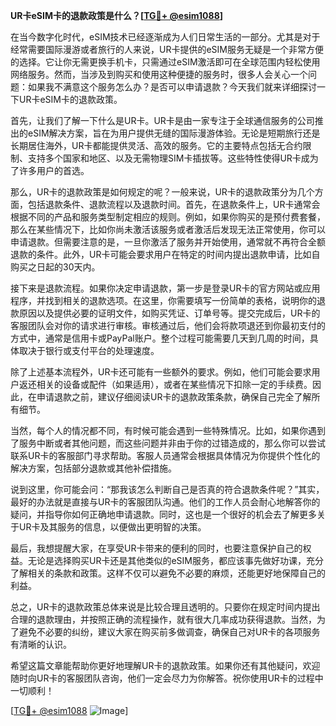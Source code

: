 **UR卡eSIM卡的退款政策是什么？[[TG💪+ @esim1088](https://t.me/s/esim1088)]**

在当今数字化时代，eSIM技术已经逐渐成为人们日常生活的一部分。尤其是对于经常需要国际漫游或者旅行的人来说，UR卡提供的eSIM服务无疑是一个非常方便的选择。它让你无需更换手机卡，只需通过eSIM激活即可在全球范围内轻松使用网络服务。然而，当涉及到购买和使用这种便捷的服务时，很多人会关心一个问题：如果我不满意这个服务怎么办？是否可以申请退款？今天我们就来详细探讨一下UR卡eSIM卡的退款政策。

首先，让我们了解一下什么是UR卡。UR卡是由一家专注于全球通信服务的公司推出的eSIM解决方案，旨在为用户提供无缝的国际漫游体验。无论是短期旅行还是长期居住海外，UR卡都能提供灵活、高效的服务。它的主要特点包括无合约限制、支持多个国家和地区、以及无需物理SIM卡插拔等。这些特性使得UR卡成为了许多用户的首选。

那么，UR卡的退款政策是如何规定的呢？一般来说，UR卡的退款政策分为几个方面，包括退款条件、退款流程以及退款时间。首先，在退款条件上，UR卡通常会根据不同的产品和服务类型制定相应的规则。例如，如果你购买的是预付费套餐，那么在某些情况下，比如你尚未激活该服务或者激活后发现无法正常使用，你可以申请退款。但需要注意的是，一旦你激活了服务并开始使用，通常就不再符合全额退款的条件。此外，UR卡可能会要求用户在特定的时间内提出退款申请，比如自购买之日起的30天内。

接下来是退款流程。如果你决定申请退款，第一步是登录UR卡的官方网站或应用程序，并找到相关的退款选项。在这里，你需要填写一份简单的表格，说明你的退款原因以及提供必要的证明文件，如购买凭证、订单号等。提交完成后，UR卡的客服团队会对你的请求进行审核。审核通过后，他们会将款项退还到你最初支付的方式中，通常是信用卡或PayPal账户。整个过程可能需要几天到几周的时间，具体取决于银行或支付平台的处理速度。

除了上述基本流程外，UR卡还可能有一些额外的要求。例如，他们可能会要求用户返还相关的设备或配件（如果适用），或者在某些情况下扣除一定的手续费。因此，在申请退款之前，建议仔细阅读UR卡的退款政策条款，确保自己完全了解所有细节。

当然，每个人的情况都不同，有时候可能会遇到一些特殊情况。比如，如果你遇到了服务中断或者其他问题，而这些问题并非由于你的过错造成的，那么你可以尝试联系UR卡的客服部门寻求帮助。客服人员通常会根据具体情况为你提供个性化的解决方案，包括部分退款或其他补偿措施。

说到这里，你可能会问：“那我该怎么判断自己是否真的符合退款条件呢？”其实，最好的办法就是直接与UR卡的客服团队沟通。他们的工作人员会耐心地解答你的疑问，并指导你如何正确地申请退款。同时，这也是一个很好的机会去了解更多关于UR卡及其服务的信息，以便做出更明智的决策。

最后，我想提醒大家，在享受UR卡带来的便利的同时，也要注意保护自己的权益。无论是选择购买UR卡还是其他类似的eSIM服务，都应该事先做好功课，充分了解相关的条款和政策。这样不仅可以避免不必要的麻烦，还能更好地保障自己的利益。

总之，UR卡的退款政策总体来说是比较合理且透明的。只要你在规定时间内提出合理的退款理由，并按照正确的流程操作，就有很大几率成功获得退款。当然，为了避免不必要的纠纷，建议大家在购买前多做调查，确保自己对UR卡的各项服务有清晰的认识。

希望这篇文章能帮助你更好地理解UR卡的退款政策。如果你还有其他疑问，欢迎随时向UR卡的客服团队咨询，他们一定会尽力为你解答。祝你使用UR卡的过程中一切顺利！

[[TG💪+ @esim1088](https://t.me/s/esim1088) ![Image](https://i.postimg.cc/4NQfJmqS/Snipaste-2025-05-13-00-14-12.png)]